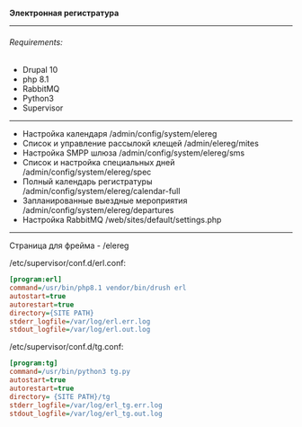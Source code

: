 
**Электронная регистратура**

--------------------------------------------
###### Requirements:
* Drupal 10
* php 8.1
* RabbitMQ
* Python3
* Supervisor
--------------------------------------------
* Настройка календаря /admin/config/system/elereg
* Список и управление рассылокй клещей /admin/elereg/mites
* Настройка SMPP шлюза /admin/config/system/elereg/sms
* Список и настройка специальных дней /admin/config/system/elereg/spec
* Полный календарь регистратуры /admin/config/system/elereg/calendar-full
* Запланированные выездные мероприятия /admin/config/system/elereg/departures
* Настройка RabbitMQ /web/sites/default/settings.php
--------------------------------------------
Страница для фрейма - /elereg

/etc/supervisor/conf.d/erl.conf:
```ini
[program:erl]
command=/usr/bin/php8.1 vendor/bin/drush erl
autostart=true
autorestart=true
directory={SITE PATH}
stderr_logfile=/var/log/erl.err.log
stdout_logfile=/var/log/erl.out.log
```

/etc/supervisor/conf.d/tg.conf:
```ini
[program:tg]
command=/usr/bin/python3 tg.py
autostart=true
autorestart=true
directory= {SITE PATH}/tg
stderr_logfile=/var/log/erl_tg.err.log
stdout_logfile=/var/log/erl_tg.out.log
```

